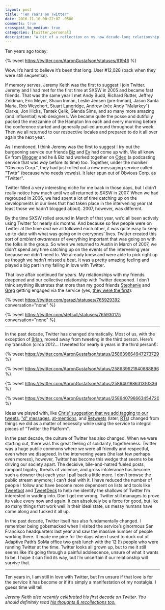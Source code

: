 ```yaml
---
layout: post
title: "Ten Years on Twitter"
date: 2016-11-10 00:22:07 -0500
comments: true
crosspost_to_medium: true
categories: [twitter,personal]
description: "A bit of a reflection on my now decade-long relationship with Twitter."
---
```


Ten years ago today:

{% tweet https://twitter.com/AaronGustafson/statuses/61946 %}

Wow. It’s hard to believe it’s been that long. User #12,028 (back when they were still sequential).

<!-- more -->

If memory serves, Jeremy Keith was the first to suggest I join Twitter. Jeremy and I had met for the first time at SXSW in 2005 and became fast friends. That was the same year I met Andy Budd, Richard Rutter, Jeffrey Zeldman, Eric Meyer, Shaun Inman, Leslie Jensen (pre-Inman), Jason Santa Maria, Rob Weychert, Stuart Langridge, Andrew (née Andy "Malarkey") Clarke, Jon Hicks, Tantek Çelik, Glenda Sims, and so many more amazing (and influential) web designers. We became quite the posse and dutifully packed the mezzanine of the Hampton Inn each and every morning before the conference started and generally pal-ed around throughout the week. Then we all returned to our respective locales and prepared to do it all over again the next year.

As I mentioned, I think Jeremy was the first to suggest I try out the burgeoning service our friends [Biz](https://en.wikipedia.org/wiki/Biz_Stone) and [Ev](https://en.wikipedia.org/wiki/Evan_Williams_(Internet_entrepreneur)) had come up with. We all knew Ev from [Blogger](https://en.wikipedia.org/wiki/Blogger_(service)) and he & Biz had worked together on [Odeo](https://en.wikipedia.org/wiki/Odeo) (a podcasting service that was *way* before its time) too. Together, under the moniker "Obvious Corp.", they had just rolled out a new messaging service called "Twttr" (because who needs vowels). It later spun out of Obvious Corp. as "Twitter".

Twitter filled a very interesting niche for me back in those days, but I didn’t really notice how much until we all returned to SXSW in 2007. When we had regrouped in 2006, we had spent a lot of time catching up on the developments in our lives that had taken place in the intervening year (at least those we hadn’t blogged about). 2007, however, was different.

By the time SXSW rolled around in March of that year, we’d all been actively using Twitter for nearly six months. And because so few people were on Twitter at the time *and* we all followed each other, it was quite easy to keep up-to-date with what was going on in everyones’ lives. Twitter created this sort of *ambient awareness* of everything important that was going on with the folks in the group. So when we returned to Austin in March of 2007, we didn’t spend any time catching up on the events of the intervening year because we didn’t need to. We already knew and were able to pick right up as though we hadn’t missed a beat. It was a pretty amazing feeling and played a big part in my falling in love with Twitter.

That love affair continued for years. My relationships with my friends deepened and our collective relationship with Twitter deepened. I don’t think anything illustrates that more than my good friends [Stephanie](https://twitter.com/stefsull) and [Greg](https://twitter.com/garazi) getting engaged via the service (yes, [they were the first](https://www.wired.com/2008/03/true-story-of-a/)):

{% tweet https://twitter.com/garazi/statuses/765929392 conversation="none" %}

{% tweet https://twitter.com/stefsull/statuses/765930175 conversation="none" %}

---

In the past decade, Twitter has changed dramatically. Most of us, with the exception of [Brian](https://twitter.com/briansuda), moved away from tweeting in the third person. Here’s my transition (circa 2012… I tweeted for nearly 6 years in the third person!):

{% tweet https://twitter.com/AaronGustafson/status/258639664947273729 %}

{% tweet https://twitter.com/AaronGustafson/status/258639921940688896 %}

{% tweet https://twitter.com/AaronGustafson/status/258640188631310336 %}

{% tweet https://twitter.com/AaronGustafson/status/258640798663454720 %}

Ideas we played with, like [Chris’ suggestion that we add tagging to our tweets](https://twitter.com/chrismessina/status/223115412), ["d" messages](http://microformats.org/wiki/twitter-syntax#Messages), [at-mentions](https://twitter.com/rsa/status/55281), and [Retweets](https://twitter.com/ericrice/status/31669791) (later, [RTs](https://twitter.com/TDavid/status/641334922)) changed from things we did as a matter of necessity while using the service to integral pieces of "Twitter the Platform".

In the past decade, the culture of Twitter has also changed. When we were starting out, there was this great feeling of solidarity, togetherness. Twitter was a huge public commons where we were all friendly and respectful, even when we disagreed. In the intervening years (the last few perhaps even moreso), however, Twitter has become this wedge that seems to be driving our society apart. The decisive, bile-and-hatred fueled posts, rampant bigotry, threats of violence, and gross intolerance has become such a downer that each year I pull back a little more. I don’t browse the public stream anymore; I can’t deal with it. I have reduced the number of people I follow and have become more dependent on lists and tools like [Tweetbot](http://tapbots.com/tweetbot/) and [TweetDeck](https://tweetdeck.twitter.com/) to help me identify the shallows of Twitter I’m interested in wading into. Don’t get me wrong, Twitter still manages to prove its value every now and again. It can absolutely be a force for good, but like so many things that work well in their ideal state, us messy humans have come along and fucked it all up.

In the past decade, Twitter itself has also fundamentally changed. I remember being gobsmacked when I visited the service’s ginormous San Francisco headquarters last year and saw the massive number of people working there. It made me pine for the days when I used to duck out of Adaptive Path’s SoMa office two grab lunch with the 12 (!) people who were running Twitter at the time. Twitter looks all grown up, but to me it still seems like it’s going through a painful adolescence, unsure of what it wants to be. I hope it can find its way, but I’m uncertain if our relationship will survive that.

---

Ten years in, I am still in love with Twitter, but I’m unsure if that love is for the service it has become or if it’s simply a manifestation of my nostalgia. I guess time will tell.

_Jeremy Keith also recently celebrated his first decade on Twitter. You should definitely read [his thoughts & recollections too.](https://adactio.com/journal/11436)_